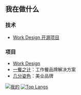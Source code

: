 ## 我在做什么

### 技术
* [Work Design 开源项目](https://github.com/work-design)

### 项目
* [Work Design](https://work.design)
* [一餐之计](https://meal.design)：工作餐品牌解决方案
* [几分姿色](https://jifenzise.com)：美业品牌


[![我的](https://github-readme-stats.vercel.app/api?username=qinmingyuan)](https://github.com/anuraghazra/github-readme-stats)
[![Top Langs](https://github-readme-stats.vercel.app/api/top-langs/?username=qinmingyuan)](https://github.com/anuraghazra/github-readme-stats)
